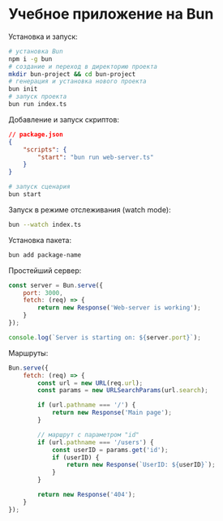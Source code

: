 # Учебное приложение на Bun

Установка и запуск:

```bash
# установка Bun
npm i -g bun
# создание и переход в директорию проекта
mkdir bun-project && cd bun-project
# генерация и установка нового проекта
bun init
# запуск проекта
bun run index.ts
```

Добавление и запуск скриптов:

```json
// package.json
{
    "scripts": {
        "start": "bun run web-server.ts"
    }
}
```

```bash
# запуск сценария
bun start
```

Запуск в режиме отслеживания (watch mode):

```bash
bun --watch index.ts
```

Установка пакета:

```bash
bun add package-name
```

Простейший сервер:

```javascript
const server = Bun.serve({
    port: 3000,
    fetch: (req) => {
        return new Response('Web-server is working');
    }
});

console.log(`Server is starting on: ${server.port}`);
```

Маршруты:

```javascript
Bun.serve({
    fetch: (req) => {
        const url = new URL(req.url);
        const params = new URLSearchParams(url.search);

        if (url.pathname === '/') {
            return new Response('Main page');
        }

        // маршрут с параметром "id"
        if (url.pathname === '/users') {
            const userID = params.get('id');
            if (userID) {
                return new Response(`UserID: ${userID}`);
            }
        }

        return new Response('404');
    }
});
```
